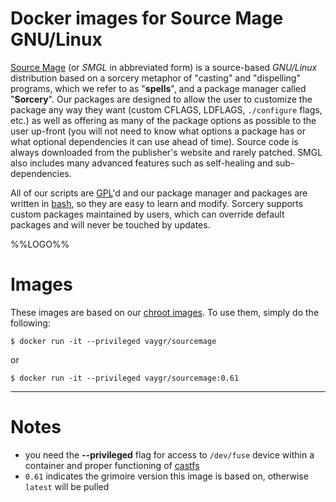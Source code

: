 # Docker images for Source Mage GNU/Linux

[Source Mage](https://beta.sourcemage.ru/) (or _SMGL_ in abbreviated form) is a source-based _GNU/Linux_ distribution based on a sorcery metaphor of "casting" and "dispelling" programs, which we refer to as "**spells**", and a package manager called "**Sorcery**". Our packages are designed to allow the user to customize the package any way they want (custom CFLAGS, LDFLAGS, `./configure` flags, etc.) as well as offering as many of the package options as possible to the user up-front (you will not need to know what options a package has or what optional dependencies it can use ahead of time). Source code is always downloaded from the publisher's website and rarely patched. SMGL also includes many advanced features such as self-healing and sub-dependencies.

All of our scripts are [GPL](https://www.gnu.org/licenses/gpl.html)'d and our package manager and packages are written in [bash](https://www.gnu.org/software/bash/), so they are easy to learn and modify. Sorcery supports custom packages maintained by users, which can override default packages and will never be touched by updates.

%%LOGO%%

# Images

These images are based on our [chroot images](https://beta.sourcemage.ru/Install/Chroot). To use them, simply do the following:

```shell
$ docker run -it --privileged vaygr/sourcemage
```
or
```shell
$ docker run -it --privileged vaygr/sourcemage:0.61
```

---
# Notes

- you need the **--privileged** flag for access to `/dev/fuse` device within a container and proper functioning of [castfs](https://beta.sourcemage.ru/castfs)
- `0.61` indicates the grimoire version this image is based on, otherwise `latest` will be pulled

